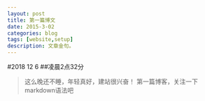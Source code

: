 ```yaml
---
layout: post
title: 第一篇博文
date: 2015-3-02
categories: blog
tags: [website,setup]
description: 文章金句。
---
```


#2018 12 6
##凌晨2点32分
>这么晚还不睡，年轻真好，建站很兴奋！
第一篇博客，关注一下markdown语法吧














